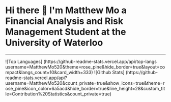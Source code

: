 <h1>Hi there 👋 I'm Matthew Mo a Financial Analysis and Risk Management Student at the University of Waterloo</h1>

---
<div>
![Top Languages] (https://github-readme-stats.vercel.app/api/top-langs username=MatthewMo520&theme=rose_pine&hide_border=true&layout=compact&langs_count=10&card_width=333)
![Github Stats] (https://github-readme-stats.vercel.app/api?username=MatthewMo520&count_private=true&show_icons=true&theme=rose_pine&icon_color=6a5acd&hide_border=true&line_height=28&custom_title=Contribution%20Statistics&count_private=true)
</div>


<!--
**MatthewMo520/MatthewMo520** is a ✨ _special_ ✨ repository because its `README.md` (this file) appears on your GitHub profile.

Here are some ideas to get you started:

- 🔭 I’m currently working on ...
- 🌱 I’m currently learning ...
- 👯 I’m looking to collaborate on ...
- 🤔 I’m looking for help with ...
- 💬 Ask me about ...
- 📫 How to reach me: ...
- 😄 Pronouns: ...
- ⚡ Fun fact: ...
-->
